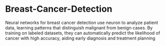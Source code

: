 # Breast-Cancer-Detection
Neural networks for breast cancer detection use neuron to analyze patient data, learning patterns that distinguish malignant from benign cases. By training on labeled datasets, they can automatically predict the likelihood of cancer with high accuracy, aiding early diagnosis and treatment planning
